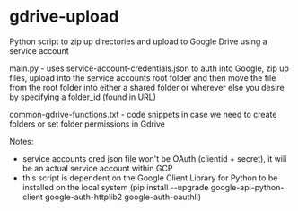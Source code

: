 # gdrive-upload
Python script to zip up directories and upload to Google Drive using a service account


main.py - uses service-account-credentials.json to auth into Google, zip up files, upload into the service accounts root folder and then move the file from the root folder into either a shared folder or wherever else you desire by specifying a folder_id (found in URL)

common-gdrive-functions.txt - code snippets in case we need to create folders or set folder permissions in Gdrive




Notes: 
  - service accounts cred json file won't be OAuth (clientid + secret), it will be an actual service account within GCP
  - this script is dependent on the Google Client Library for Python to be installed on the local system (pip install --upgrade google-api-python-client google-auth-httplib2 google-auth-oauthli)

